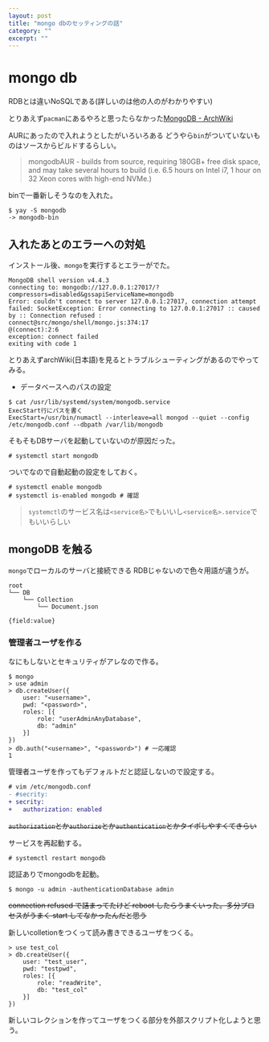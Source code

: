 ```yaml
---
layout: post
title: "mongo dbのセッティングの話"
category: ""
excerpt: ""
---
```


# mongo db

RDBとは違いNoSQLである(詳しいのは他の人のがわかりやすい)

とりあえず`pacman`にあるやろと思ったらなかった[MongoDB - ArchWiki](https://wiki.archlinux.org/index.php/MongoDB)

AURにあったので入れようとしたがいろいろある
どうやら`bin`がついていないものはソースからビルドするらしい。

> mongodbAUR - builds from source, requiring 180GB+ free disk space, and may take several hours to build (i.e. 6.5 hours on Intel i7, 1 hour on 32 Xeon cores with high-end NVMe.)

binで一番新しそうなのを入れた。

```console
$ yay -S mongodb
-> mongodb-bin
```

## 入れたあとのエラーへの対処

インストール後、`mongo`を実行するとエラーがでた。

```log
MongoDB shell version v4.4.3
connecting to: mongodb://127.0.0.1:27017/?compressors=disabled&gssapiServiceName=mongodb
Error: couldn't connect to server 127.0.0.1:27017, connection attempt failed: SocketException: Error connecting to 127.0.0.1:27017 :: caused by :: Connection refused :
connect@src/mongo/shell/mongo.js:374:17
@(connect):2:6
exception: connect failed
exiting with code 1
```

とりあえずarchWiki(日本語)を見るとトラブルシューティングがあるのでやってみる。

- データベースへのパスの設定

```console
$ cat /usr/lib/systemd/system/mongodb.service
ExecStart行にパスを書く
ExecStart=/usr/bin/numactl --interleave=all mongod --quiet --config /etc/mongodb.conf --dbpath /var/lib/mongodb
```

そもそもDBサーバを起動していないのが原因だった。

```console
# systemctl start mongodb
```

ついでなので自動起動の設定をしておく。

```console
# systemctl enable mongodb
# systemctl is-enabled mongodb # 確認
```

> `systemctl`のサービス名は`<service名>`でもいいし`<service名>.service`でもいいらしい

## mongoDB を触る

`mongo`でローカルのサーバと接続できる
RDBじゃないので色々用語が違うが。

```
root
└── DB
    └── Collection
        └── Document.json

{field:value}
```

### 管理者ユーザを作る

なにもしないとセキュリティがアレなので作る。

```console
$ mongo
> use admin
> db.createUser({
    user: "<username>",
    pwd: "<password>",
    roles: [{
        role: "userAdminAnyDatabase",
        db: "admin"
    }]
})
> db.auth("<username>", "<password>") # 一応確認
1
```

管理者ユーザを作ってもデフォルトだと認証しないので設定する。

```diff
# vim /etc/mongodb.conf
- #secrity:
+ secrity:
+   authorization: enabled
```

~~`authorization`とか`authorize`とか`authentication`とかタイポしやすくてきらい~~

サービスを再起動する。

```console
# systemctl restart mongodb
```

認証ありでmongodbを起動。

```console
$ mongo -u admin -authenticationDatabase admin
```

~~connection refused で詰まってたけど reboot したらうまくいった。多分プロセスがうまく start してなかったんだと思う~~

新しいcolletionをつくって読み書きできるユーザをつくる。

```console
> use test_col
> db.createUser({
    user: "test_user",
    pwd: "testpwd",
    roles: [{
        role: "readWrite",
        db: "test_col"
    }]
})
```

新しいコレクションを作ってユーザをつくる部分を外部スクリプト化しようと思う。
